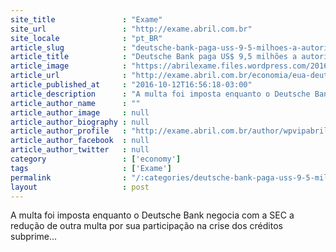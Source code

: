 ```yaml
---
site_title               : "Exame"
site_url                 : "http://exame.abril.com.br"
site_locale              : "pt_BR"
article_slug             : "deutsche-bank-paga-uss-9-5-milhoes-a-autoridade-dos-eua"
article_title            : "Deutsche Bank paga US$ 9,5 milhões a autoridade dos EUA"
article_image            : "https://abrilexame.files.wordpress.com/2016/10/size_960_16_9_2014-01-20t113958z_912662711_lm1e9c51ef501_rtrmadp_3_deutschebank-warning3.jpg?quality=70&strip=all&w=960"
article_url              : "http://exame.abril.com.br/economia/eua-deutsche-bank-paga-us-9-5-milhoes-a-autoridade-financeira/"
article_published_at     : "2016-10-12T16:56:18-03:00"
article_description      : "A multa foi imposta enquanto o Deutsche Bank negocia com a SEC a redução de outra multa por sua participação na crise dos créditos subprime..."
article_author_name      : ""
article_author_image     : null
article_author_biography : null
article_author_profile   : "http://exame.abril.com.br/author/wpvipabril/"
article_author_facebook  : null
article_author_twitter   : null
category                 : ['economy']
tags                     : ['Exame']
permalink                : "/:categories/deutsche-bank-paga-uss-9-5-milhoes-a-autoridade-dos-eua/"
layout                   : post
---
```


A multa foi imposta enquanto o Deutsche Bank negocia com a SEC a redução de outra multa por sua participação na crise dos créditos subprime...
